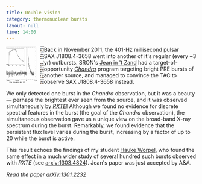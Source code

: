 ```yaml
---
title: Double vision
category: thermonuclear bursts
layout: null
time: 14:00
---
```

<!-- converted from blosxom format post by dkg 22.1.2022 -->
<img src="images/1808burst.gif" width="100" align="left">
Back in November 2011, the 401-Hz millisecond pulsar SAX&nbsp;J1808.4-3658
went into another of it's regular (every ~3 yr) outbursts. 
SRON's <a href="http://www.sron.nl/~jeanz">Jean in 't Zand</a> had a 
target-of-opportunity 
<em><a href="http://chandra.harvard.edu">Chandra</a></em> program targeting bright PRE bursts
of another source,
and managed to convince the TAC to observe SAX&nbsp;J1808.4-3658 instead.
</p>
<p>
We only detected one burst in the <em>Chandra</em> observation, but it
was a beauty &mdash; perhaps the brightest ever seen from the source, and
it was observed simultaneously by 
<em><a href="http://heasarc.gsfc.nasa.gov/docs/xte/xtegof.html">RXTE</a></em>! Although we found no 
evidence for discrete spectral features in the burst (the goal of the 
<em>Chandra</em> observation), the simultaneous observation gave us a unique
view on the broad-band X-ray spectrum during the burst. Remarkably, we found
evidence that the persistent flux level varies during the burst, increasing
by a factor of up to 20 while the burst is active.
</p>
<p>
This result echoes the findings of my student 
<a href="http://users.monash.edu.au/~hworpel">Hauke Worpel</a>, who found
the same effect in a much wider study of several hundred such bursts observed
with <em>RXTE</em> (see
<a href="http://arxiv.org/abs/1303.4824">arxiv:1303.4824</a>).
Jean's paper was just accepted by A&A.
<p>
<em>Read the paper <a href="http://arxiv.org/abs/1301.2232">arXiv:1301.2232</a></em>
